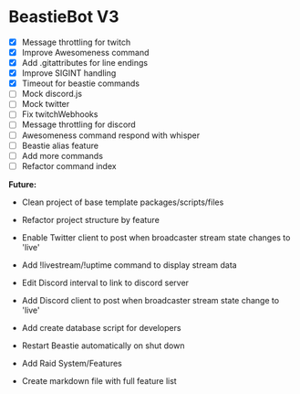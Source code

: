 # BeastieBot V3

- [x] Message throttling for twitch
- [x] Improve Awesomeness command
- [x] Add .gitattributes for line endings
- [x] Improve SIGINT handling
- [x] Timeout for beastie commands
- [ ] Mock discord.js
- [ ] Mock twitter
- [ ] Fix twitchWebhooks
- [ ] Message throttling for discord
- [ ] Awesomeness command respond with whisper
- [ ] Beastie alias feature
- [ ] Add more commands
- [ ] Refactor command index

**Future:**

- Clean project of base template packages/scripts/files
- Refactor project structure by feature
- Enable Twitter client to post when broadcaster stream state changes to 'live'
- Add !livestream/!uptime command to display stream data
- Edit Discord interval to link to discord server
- Add Discord client to post when broadcaster stream state change to 'live'

- Add create database script for developers
- Restart Beastie automatically on shut down

- Add Raid System/Features
- Create markdown file with full feature list
